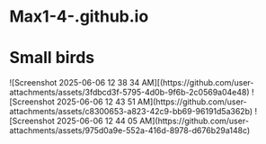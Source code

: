# Max1-4-.github.io
<h1>Small birds</h1>
![Screenshot 2025-06-06 12 38 34 AM][(https://github.com/user-attachments/assets/3fdbcd3f-5795-4d0b-9f6b-2c0569a04e48)
![Screenshot 2025-06-06 12 43 51 AM](https://github.com/user-attachments/assets/c8300653-a823-42c9-bb69-96191d5a362b)
![Screenshot 2025-06-06 12 44 05 AM](https://github.com/user-attachments/assets/975d0a9e-552a-416d-8978-d676b29a148c)
